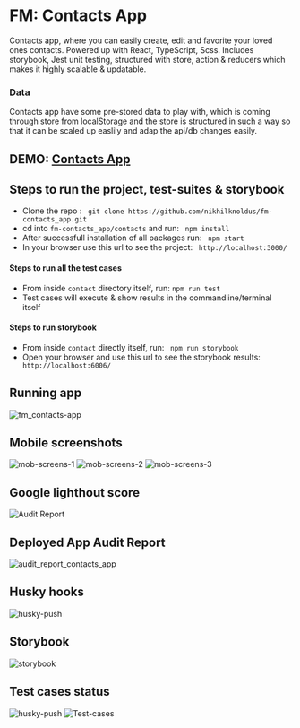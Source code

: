 
# FM: Contacts App
Contacts app, where you can easily create, edit and favorite your loved ones contacts. Powered up with React, TypeScript, Scss. Includes storybook, Jest unit testing,  structured with store, action &amp; reducers which makes it highly scalable &amp; updatable.

### Data

Contacts app have some pre-stored data to play with, which is coming through store from localStorage and the store is structured in such a way so that it can be scaled up easlily and adap the api/db changes easily.

## DEMO: <a href="https://master.d3hfwto89yms8m.amplifyapp.com/"> Contacts App </a>

## Steps to run the project, test-suites & storybook
<ul>
  <li> Clone the repo : <code> git clone https://github.com/nikhilknoldus/fm-contacts_app.git </code> </li>
  <li> cd into <code>fm-contacts_app/contacts</code> and run: <code> npm install </code> </li>
  <li> After successfull installation of all packages run: <code> npm start </code> </li> 
  <li> In your browser use this url to see the project: <code> http://localhost:3000/ </code> </li>
</ul>
<h4> Steps to run all the test cases </h4>
<ul>
  <li> From inside <code>contact</code> directory itself, run: <code>npm run test</code> </li>
  <li> Test cases will execute & show results in the commandline/terminal itself </li>
</ul>
<h4>Steps to run storybook </h4>
<ul>
  <li> From inside <code>contact</code> directly itself, run: <code> npm run storybook </code> </li>
  <li> Open your browser and use this url to see the storybook results: <code> http://localhost:6006/ </code>
</ul>

## Running app
![fm_contacts-app](https://user-images.githubusercontent.com/10805658/71346267-79a9a980-258d-11ea-80fc-a7c0518917a4.gif)

## Mobile screenshots
![mob-screens-1](https://user-images.githubusercontent.com/10805658/71347134-a232a300-258f-11ea-83e1-3a4a81599570.png)
![mob-screens-2](https://user-images.githubusercontent.com/10805658/71347280-05bcd080-2590-11ea-9a7a-790c8f2e4f8f.png)
![mob-screens-3](https://user-images.githubusercontent.com/10805658/71347358-37ce3280-2590-11ea-82d8-ff80eb30798f.png)


## Google lighthout score
![Audit Report](https://user-images.githubusercontent.com/10805658/71348353-664d0d00-2592-11ea-962e-487e6cd32041.png)

## Deployed App Audit Report
![audit_report_contacts_app](https://user-images.githubusercontent.com/10805658/71411020-a634f280-266d-11ea-9581-4214780122e7.png)


## Husky hooks
![husky-push](https://user-images.githubusercontent.com/10805658/71348464-9bf1f600-2592-11ea-9a45-aa12cc208c17.png)

## Storybook
![storybook](https://user-images.githubusercontent.com/10805658/71349354-d2307500-2594-11ea-9ec7-9b9248ca1b17.png)

## Test cases status
![husky-push](https://user-images.githubusercontent.com/10805658/71346337-b4abdd00-258d-11ea-8fc6-6aa6d897050d.png)
![Test-cases](https://user-images.githubusercontent.com/10805658/71346338-b4abdd00-258d-11ea-91df-02ebfdd61786.png)

